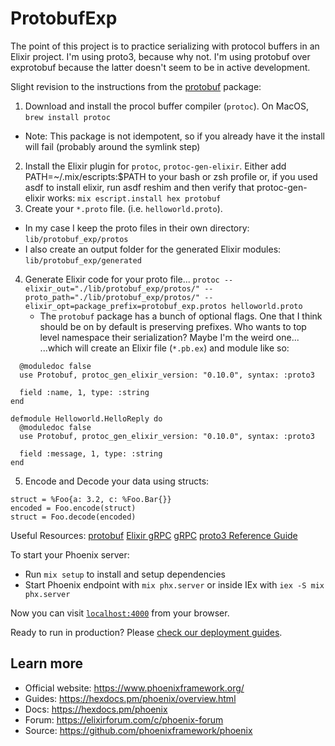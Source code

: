 # ProtobufExp

The point of this project is to practice serializing with protocol buffers in an Elixir project.
I'm using proto3, because why not. 
I'm using protobuf over exprotobuf because the latter doesn't seem to be in active development.

Slight revision to the instructions from the [protobuf](https://github.com/elixir-protobuf/protobuf) package:

1. Download and install the procol buffer compiler (`protoc`). On MacOS, `brew install protoc`
  - Note: This package is not idempotent, so if you already have it the install will fail (probably around the symlink step)
2. Install the Elixir plugin for `protoc`, `protoc-gen-elixir`. Either add PATH=~/.mix/escripts:$PATH to your bash or zsh profile or, if you used asdf to install elixir, run asdf reshim and then verify that protoc-gen-elixir works:
  ```mix escript.install hex protobuf```
3. Create your `*.proto` file. (i.e. `helloworld.proto`). 
  - In my case I keep the proto files in their own directory: `lib/protobuf_exp/protos`
  - I also create an output folder for the generated Elixir modules: `lib/protobuf_exp/generated`
4. Generate Elixir code for your proto file...
  ```protoc --elixir_out="./lib/protobuf_exp/protos/" --proto_path="./lib/protobuf_exp/protos/" --elixir_opt=package_prefix=protobuf_exp.protos helloworld.proto```
    - The `protobuf` package has a bunch of optional flags. One that I think should be on by default is preserving prefixes. Who wants to top level namespace their serialization? Maybe I'm the weird one...               
...which will create an Elixir file (`*.pb.ex`) and module like so:
```defmodule Helloworld.HelloRequest do
  @moduledoc false
  use Protobuf, protoc_gen_elixir_version: "0.10.0", syntax: :proto3

  field :name, 1, type: :string
end

defmodule Helloworld.HelloReply do
  @moduledoc false
  use Protobuf, protoc_gen_elixir_version: "0.10.0", syntax: :proto3

  field :message, 1, type: :string
end
```
5. Encode and Decode your data using structs:
```
struct = %Foo{a: 3.2, c: %Foo.Bar{}}
encoded = Foo.encode(struct)
struct = Foo.decode(encoded)
```



Useful Resources:
[protobuf](https://github.com/elixir-protobuf/protobuf)
[Elixir gRPC](https://github.com/elixir-grpc/grpc)
[gRPC](https://grpc.io/docs/what-is-grpc/introduction/)
[proto3 Reference Guide](https://protobuf.dev/programming-guides/proto3/)


To start your Phoenix server:

  * Run `mix setup` to install and setup dependencies
  * Start Phoenix endpoint with `mix phx.server` or inside IEx with `iex -S mix phx.server`

Now you can visit [`localhost:4000`](http://localhost:4000) from your browser.

Ready to run in production? Please [check our deployment guides](https://hexdocs.pm/phoenix/deployment.html).

## Learn more

  * Official website: https://www.phoenixframework.org/
  * Guides: https://hexdocs.pm/phoenix/overview.html
  * Docs: https://hexdocs.pm/phoenix
  * Forum: https://elixirforum.com/c/phoenix-forum
  * Source: https://github.com/phoenixframework/phoenix
